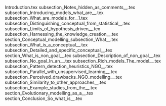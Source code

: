 Introduction.tex
subsection_Notes_hidden_as_comments__.tex
subsection_Introducing_models_what_are__.tex
subsection_What_are_models_for__1.tex
subsection_Distinguishing_conceptual_from_statistical__.tex
subsection_Limits_of_hypothesis_driven__.tex
subsection_Harnessing_the_knowledge_creation__.tex
section_Conceptual_modelling_subsection_What__.tex
subsection_What_is_a_conceptual__.tex
subsection_Detailed_and_specific_conceptual__.tex
section_What_is_non_goal__.tex
subsection_Description_of_non_goal__.tex
subsection_No_goal_In_an__.tex
subsection_Rich_models_The_model__.tex
subsection_Pattern_detection_heuristics_NGO__.tex
subsection_Parallel_with_unsupervised_learning__.tex
subsection_Perceived_drawbacks_NGO_modelling__.tex
subsection_Similarity_to_other_approaches__.tex
subsection_Example_studies_from_the__.tex
section_Evolutionary_modelling_as_a__.tex
section_Conclusion_So_what_is__.tex
